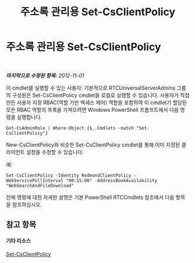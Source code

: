 ﻿---
title: 주소록 관리용 Set-CsClientPolicy
TOCTitle: 주소록 관리용 Set-CsClientPolicy
ms:assetid: e7788bea-606f-481a-a3a4-1855ac028493
ms:mtpsurl: https://technet.microsoft.com/ko-kr/library/Gg429723(v=OCS.15)
ms:contentKeyID: 49305363
ms.date: 08/10/2015
mtps_version: v=OCS.15
ms.translationtype: HT
---

# 주소록 관리용 Set-CsClientPolicy

 

_**마지막으로 수정된 항목:** 2012-11-01_

이 cmdlet를 실행할 수 있는 사용자: 기본적으로 RTCUniversalServerAdmins 그룹의 구성원은 Set-CsClientPolicy cmdlet을 로컬로 실행할 수 있습니다. 사용자가 직접 만든 사용자 지정 RBAC(역할 기반 액세스 제어) 역할을 포함하여 이 cmdlet가 할당된 모든 RBAC 역할의 목록을 가져오려면 Windows PowerShell 프롬프트에서 다음 명령을 실행합니다.

    Get-CsAdminRole | Where-Object {$_.Cmdlets -match "Set-CsClientPolicy"}

New-CsClientPolicy와 비슷한 Set-CsClientPolicy cmdlet를 통해 이미 지정된 클라이언트 설정을 수정할 수 있습니다.

예:

    Set-CsClientPolicy -Identity RedmondClientPolicy -WebServicePollInterval "00:15:00" -AddressBookAvailability "WebSearchAndFileDownload"

전체 명령에 대한 자세한 설명은 기본 PowerShell RTCCmdlets 참조에서 다음 항목을 참조하십시오.

## 참고 항목

#### 기타 리소스

[Set-CsClientPolicy](set-csclientpolicy.md)

